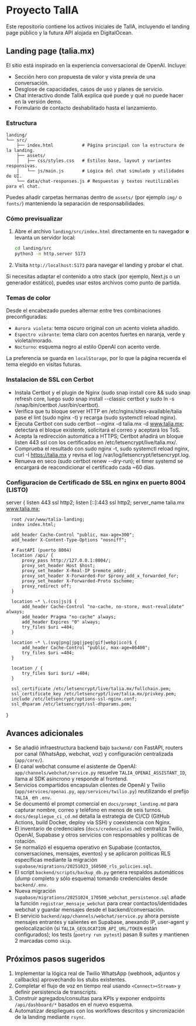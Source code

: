 # Proyecto TalIA

Este repositorio contiene los activos iniciales de TalIA, incluyendo el landing page público y la futura API alojada en DigitalOcean.

## Landing page (talia.mx)

El sitio está inspirado en la experiencia conversacional de OpenAI. Incluye:
- Sección hero con propuesta de valor y vista previa de una conversación.
- Desglose de capacidades, casos de uso y planes de servicio.
- Chat interactivo donde TalIA explica qué puede y qué no puede hacer en la versión demo.
- Formulario de contacto deshabilitado hasta el lanzamiento.

### Estructura

```
landing/
└── src/
    ├── index.html           # Página principal con la estructura de la landing.
    ├── assets/
    │   ├── css/styles.css   # Estilos base, layout y variantes responsivas.
    │   └── js/main.js       # Lógica del chat simulado y utilidades de UI.
    └── data/chat-responses.js # Respuestas y textos reutilizables para el chat.
```

Puedes añadir carpetas hermanas dentro de `assets/` (por ejemplo `img/` o `fonts/`) manteniendo la separación de responsabilidades.

### Cómo previsualizar

1. Abre el archivo `landing/src/index.html` directamente en tu navegador **o** levanta un servidor local:
   ```bash
   cd landing/src
   python3 -m http.server 5173
   ```
2. Visita `http://localhost:5173` para navegar el landing y probar el chat.

Si necesitas adaptar el contenido a otro stack (por ejemplo, Next.js o un generador estático), puedes usar estos archivos como punto de partida.

### Temas de color

Desde el encabezado puedes alternar entre tres combinaciones preconfiguradas:
- `Aurora violeta`: tema oscuro original con un acento violeta añadido.
- `Espectro vibrante`: tema claro con acentos fuertes en naranja, verde y violeta/morado.
- `Nocturno`: esquema negro al estilo OpenAI con acento verde.

La preferencia se guarda en `localStorage`, por lo que la página recuerda el tema elegido en visitas futuras.

### Instalacion de SSL con Cerbot
  - Instala Certbot y el plugin de Nginx (sudo snap install core && sudo snap refresh core, luego sudo snap install --classic certbot y sudo ln -s /snap/bin/certbot /usr/bin/certbot).
  - Verifica que tu bloque server HTTP en /etc/nginx/sites-available/talia pase el lint (sudo nginx -t) y recarga (sudo systemctl reload nginx).
  - Ejecuta Certbot con sudo certbot --nginx -d talia.mx -d www.talia.mx; detectará el bloque existente, solicitará el correo y aceptará los ToS.
  - Acepta la redirección automática a HTTPS; Certbot añadirá un bloque listen 443 ssl con los certificados en /etc/letsencrypt/live/talia.mx/.
  - Comprueba el resultado con sudo nginx -t, sudo systemctl reload nginx, curl -I https://talia.mx y revisa el log /var/log/letsencrypt/letsencrypt.log.
  - Renueva en seco (sudo certbot renew --dry-run); el timer systemd se encargará de reacondicionar el certificado cada ~60 días.


### Configuracion de Certificado de SSL en nginx en puerto 8004 (LISTO)
  server {
      listen 443 ssl http2;
      listen [::]:443 ssl http2;
      server_name talia.mx www.talia.mx;

      root /var/www/talia-landing;
      index index.html;

      add_header Cache-Control "public, max-age=300";
      add_header X-Content-Type-Options "nosniff";

      # FastAPI (puerto 8004)
      location /api/ {
          proxy_pass http://127.0.0.1:8004/;
          proxy_set_header Host $host;
          proxy_set_header X-Real-IP $remote_addr;
          proxy_set_header X-Forwarded-For $proxy_add_x_forwarded_for;
          proxy_set_header X-Forwarded-Proto $scheme;
          proxy_redirect off;
      }

      location ~* \.(css|js)$ {
          add_header Cache-Control "no-cache, no-store, must-revalidate" always;
          add_header Pragma "no-cache" always;
          add_header Expires "0" always;
          try_files $uri =404;
      }

      location ~* \.(svg|png|jpg|jpeg|gif|webp|ico)$ {
          add_header Cache-Control "public, max-age=86400";
          try_files $uri =404;
      }

      location / {
          try_files $uri $uri/ =404;
      }

      ssl_certificate /etc/letsencrypt/live/talia.mx/fullchain.pem;
      ssl_certificate_key /etc/letsencrypt/live/talia.mx/privkey.pem;
      include /etc/letsencrypt/options-ssl-nginx.conf;
      ssl_dhparam /etc/letsencrypt/ssl-dhparams.pem;
  }



## Avances adicionales
- Se añadió infraestructura backend bajo `backend/` con FastAPI, routers por canal (WhatsApp, webchat, voz) y configuración centralizada (`app/core/`).
- El canal webchat consume el asistente de OpenAI: `app/channels/webchat/service.py` resuelve `TALIA_OPENAI_ASSISTANT_ID`, llama al SDK asíncrono y responde al frontend.
- Servicios compartidos encapsulan clientes de OpenAI y Twilio (`app/services/openai.py`, `app/services/twilio.py`) reutilizando el prefijo `TALIA_` en `.env`.
- Se documentó el prompt comercial en `docs/prompt_landing.md` para capturar nombre, correo y teléfono en menos de seis turnos.
- `docs/despliegue_ci_cd.md` detalla la estrategia de CI/CD (GitHub Actions, build Docker, deploy vía SSH) y coexistencia con Nginx.
- El inventario de credenciales (`docs/credenciales.md`) centraliza Twilio, OpenAI, Supabase y otros servicios con responsables y políticas de rotación.
- Se normalizó el esquema operativo en Supabase (contactos, conversaciones, mensajes, eventos) y se aplicaron políticas RLS específicas mediante la migración `supabase/migrations/20251023_160500_rls_policies.sql`.
- El script `backend/scripts/backup_db.py` genera respaldos automáticos (dump completo y sólo esquema) tomando credenciales desde `backend/.env`.
- Nueva migración `supabase/migrations/20251024_170500_webchat_persistence.sql` añade la función `registrar_mensaje_webchat` para crear contactos/identidades webchat y guardar mensajes desde el backend/conversación.
- El servicio `backend/app/channels/webchat/service.py` ahora persiste mensajes entrantes y salientes en Supabase, anexando IP, user-agent y geolocalización (si `TALIA_GEOLOCATION_API_URL/TOKEN` están configurados); los tests (`poetry run pytest`) pasan 8 suites y mantienen 2 marcadas como `skip`.

## Próximos pasos sugeridos
1. Implementar la lógica real de Twilio WhatsApp (webhook, adjuntos y callbacks) aprovechando los stubs existentes.
2. Completar el flujo de voz en tiempo real usando `<Connect><Stream>` y definir persistencia de transcripts.
3. Construir agregados/consultas para KPIs y exponer endpoints `/api/dashboard/*` basados en el nuevo esquema.
4. Automatizar despliegues con los workflows descritos y sincronización de la landing mediante `rsync`.
